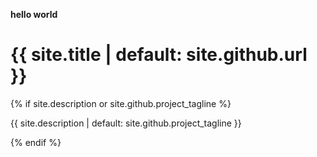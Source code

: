**hello world**


<h1>{{ site.title | default: site.github.url }}</h1>
{% if site.description or site.github.project_tagline %}
  <p>{{ site.description | default: site.github.project_tagline }}</p>
{% endif %}
